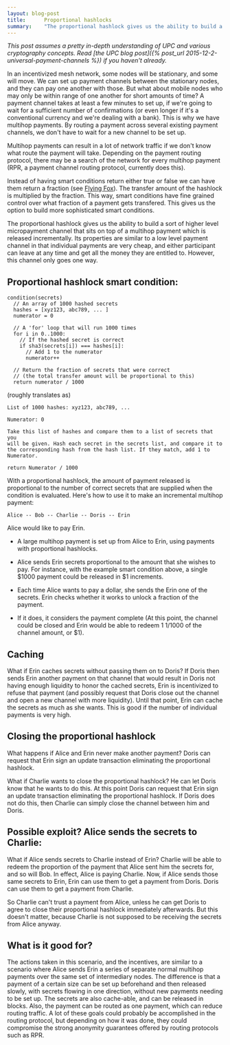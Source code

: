 ```yaml
---
layout: blog-post
title:      Proportional hashlocks
summary:    "The proportional hashlock gives us the ability to build a sort of higher level micropayment channel that sits on top of a multihop payment which is released incrementally."
---
```


*This post assumes a pretty in-depth understanding of UPC and various cryptography concepts. Read [the UPC blog post]({% post_url 2015-12-2-universal-payment-channels %}) if you haven't already.*

In an incentivized mesh network, some nodes will be stationary, and some will move. We can set up payment channels between the stationary nodes, and they can pay one another with those. But what about mobile nodes who may only be within range of one another for short amounts of time? A payment channel takes at least a few minutes to set up, if we're going to wait for a sufficient number of confirmations (or even longer if it's a conventional currency and we're dealing with a bank). This is why we have multihop payments. By routing a payment across several existing payment channels, we don't have to wait for a new channel to be set up.

Multihop payments can result in a lot of network traffic if we don't know what route the payment will take. Depending on the payment routing protocol, there may be a search of the network for every multihop payment (RPR, a payment channel routing protocol, currently does this).

Instead of having smart conditions return either true or false we can have them return a fraction (see [Flying Fox](https://github.com/BumblebeeBat/FlyingFox)). The transfer amount of the hashlock is multiplied by the fraction. This way, smart conditions have fine grained control over what fraction of a payment gets transfered. This gives us the option to build more sophisticated smart conditions.

The proportional hashlock gives us the ability to build a sort of higher level micropayment channel that sits on top of a multihop payment which is released incrementally. Its properties are similar to a low level payment channel in that individual payments are very cheap, and either participant can leave at any time and get all the money they are entitled to. However, this channel only goes one way.

## Proportional hashlock smart condition:

    condition(secrets)
      // An array of 1000 hashed secrets
      hashes = [xyz123, abc789, ... ]
      numerator = 0

      // A 'for' loop that will run 1000 times
      for i in 0..1000:
        // If the hashed secret is correct
        if sha3(secrets[i]) === hashes[i]:
          // Add 1 to the numerator
          numerator++

      // Return the fraction of secrets that were correct
      // (the total transfer amount will be proportional to this)
      return numerator / 1000

(roughly translates as)

    List of 1000 hashes: xyz123, abc789, ...

    Numerator: 0

    Take this list of hashes and compare them to a list of secrets that you
    will be given. Hash each secret in the secrets list, and compare it to
    the corresponding hash from the hash list. If they match, add 1 to
    Numerator.

    return Numerator / 1000

With a proportional hashlock, the amount of payment released is proportional to the number of correct secrets that are supplied when the condition is evaluated. Here's how to use it to make an incremental multihop payment:

`Alice -- Bob -- Charlie -- Doris -- Erin`

Alice would like to pay Erin.

- A large multihop payment is set up from Alice to Erin, using payments with proportional hashlocks.

- Alice sends Erin secrets proportional to the amount that she wishes to pay. For instance, with the example smart condition above, a single $1000 payment could be released in $1 increments.

- Each time Alice wants to pay a dollar, she sends the Erin one of the secrets. Erin checks whether it works to unlock a fraction of the payment.

- If it does, it considers the payment complete (At this point, the channel could be closed and Erin would be able to redeem 1 1/1000 of the channel amount, or $1).

## Caching

What if Erin caches secrets without passing them on to Doris? If Doris then sends Erin another payment on that channel that would result in Doris not having enough liquidity to honor the cached secrets, Erin is incentivized to refuse that payment (and possibly request that Doris close out the channel and open a new channel with more liquidity). Until that point, Erin can cache the secrets as much as she wants. This is good if the number of individual payments is very high.

## Closing the proportional hashlock

What happens if Alice and Erin never make another payment? Doris can request that Erin sign an update transaction eliminating the proportional hashlock.

What if Charlie wants to close the proportional hashlock? He can let Doris know that he wants to do this. At this point Doris can request that Erin sign an update transaction eliminating the proportional hashlock. If Doris does not do this, then Charlie can simply close the channel between him and Doris.

## Possible exploit? Alice sends the secrets to Charlie:

What if Alice sends secrets to Charlie instead of Erin? Charlie will be able to redeem the proportion of the payment that Alice sent him the secrets for, and so will Bob. In effect, Alice is paying Charlie. Now, if Alice sends those same secrets to Erin, Erin can use them to get a payment from Doris. Doris can use them to get a payment from Charlie.

So Charlie can't trust a payment from Alice, unless he can get Doris to agree to close their proportional hashlock immediately afterwards. But this doesn't matter, because Charlie is not supposed to be receiving the secrets from Alice anyway.

## What is it good for?

The actions taken in this scenario, and the incentives, are similar to a scenario where Alice sends Erin a series of separate normal multihop payments over the same set of intermediary nodes. The difference is that a payment of a certain size can be set up beforehand and then released slowly, with secrets flowing in one direction, without new payments needing to be set up. The secrets are also cache-able, and can be released in blocks. Also, the payment can be routed as one payment, which can reduce routing traffic. A lot of these goals could probably be accomplished in the routing protocol, but depending on how it was done, they could compromise the strong anonymity guarantees offered by routing protocols such as RPR.

